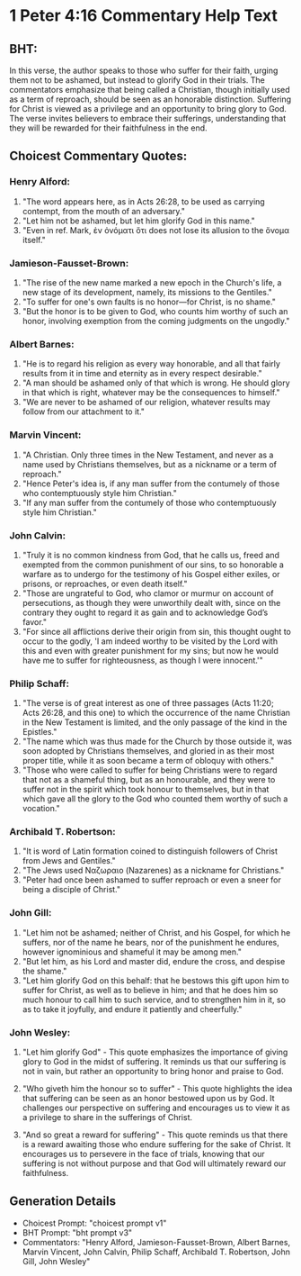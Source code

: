 # 1 Peter 4:16 Commentary Help Text

## BHT:
In this verse, the author speaks to those who suffer for their faith, urging them not to be ashamed, but instead to glorify God in their trials. The commentators emphasize that being called a Christian, though initially used as a term of reproach, should be seen as an honorable distinction. Suffering for Christ is viewed as a privilege and an opportunity to bring glory to God. The verse invites believers to embrace their sufferings, understanding that they will be rewarded for their faithfulness in the end.

## Choicest Commentary Quotes:
### Henry Alford:
1. "The word appears here, as in Acts 26:28, to be used as carrying contempt, from the mouth of an adversary."
2. "Let him not be ashamed, but let him glorify God in this name."
3. "Even in ref. Mark, ἐν ὀνόματι ὅτι does not lose its allusion to the ὄνομα itself."

### Jamieson-Fausset-Brown:
1. "The rise of the new name marked a new epoch in the Church's life, a new stage of its development, namely, its missions to the Gentiles."
2. "To suffer for one's own faults is no honor—for Christ, is no shame."
3. "But the honor is to be given to God, who counts him worthy of such an honor, involving exemption from the coming judgments on the ungodly."

### Albert Barnes:
1. "He is to regard his religion as every way honorable, and all that fairly results from it in time and eternity as in every respect desirable."
2. "A man should be ashamed only of that which is wrong. He should glory in that which is right, whatever may be the consequences to himself."
3. "We are never to be ashamed of our religion, whatever results may follow from our attachment to it."

### Marvin Vincent:
1. "A Christian. Only three times in the New Testament, and never as a name used by Christians themselves, but as a nickname or a term of reproach." 
2. "Hence Peter's idea is, if any man suffer from the contumely of those who contemptuously style him Christian."
3. "If any man suffer from the contumely of those who contemptuously style him Christian."

### John Calvin:
1. "Truly it is no common kindness from God, that he calls us, freed and exempted from the common punishment of our sins, to so honorable a warfare as to undergo for the testimony of his Gospel either exiles, or prisons, or reproaches, or even death itself."
2. "Those are ungrateful to God, who clamor or murmur on account of persecutions, as though they were unworthily dealt with, since on the contrary they ought to regard it as gain and to acknowledge God’s favor."
3. "For since all afflictions derive their origin from sin, this thought ought to occur to the godly, 'I am indeed worthy to be visited by the Lord with this and even with greater punishment for my sins; but now he would have me to suffer for righteousness, as though I were innocent.'"

### Philip Schaff:
1. "The verse is of great interest as one of three passages (Acts 11:20; Acts 26:28, and this one) to which the occurrence of the name Christian in the New Testament is limited, and the only passage of the kind in the Epistles."
2. "The name which was thus made for the Church by those outside it, was soon adopted by Christians themselves, and gloried in as their most proper title, while it as soon became a term of obloquy with others."
3. "Those who were called to suffer for being Christians were to regard that not as a shameful thing, but as an honourable, and they were to suffer not in the spirit which took honour to themselves, but in that which gave all the glory to the God who counted them worthy of such a vocation."

### Archibald T. Robertson:
1. "It is word of Latin formation coined to distinguish followers of Christ from Jews and Gentiles."
2. "The Jews used Ναζωραιο (Nazarenes) as a nickname for Christians."
3. "Peter had once been ashamed to suffer reproach or even a sneer for being a disciple of Christ."

### John Gill:
1. "Let him not be ashamed; neither of Christ, and his Gospel, for which he suffers, nor of the name he bears, nor of the punishment he endures, however ignominious and shameful it may be among men."
2. "But let him, as his Lord and master did, endure the cross, and despise the shame."
3. "Let him glorify God on this behalf: that he bestows this gift upon him to suffer for Christ, as well as to believe in him; and that he does him so much honour to call him to such service, and to strengthen him in it, so as to take it joyfully, and endure it patiently and cheerfully."

### John Wesley:
1. "Let him glorify God" - This quote emphasizes the importance of giving glory to God in the midst of suffering. It reminds us that our suffering is not in vain, but rather an opportunity to bring honor and praise to God.

2. "Who giveth him the honour so to suffer" - This quote highlights the idea that suffering can be seen as an honor bestowed upon us by God. It challenges our perspective on suffering and encourages us to view it as a privilege to share in the sufferings of Christ.

3. "And so great a reward for suffering" - This quote reminds us that there is a reward awaiting those who endure suffering for the sake of Christ. It encourages us to persevere in the face of trials, knowing that our suffering is not without purpose and that God will ultimately reward our faithfulness.


## Generation Details
- Choicest Prompt: "choicest prompt v1"
- BHT Prompt: "bht prompt v3"
- Commentators: "Henry Alford, Jamieson-Fausset-Brown, Albert Barnes, Marvin Vincent, John Calvin, Philip Schaff, Archibald T. Robertson, John Gill, John Wesley"

